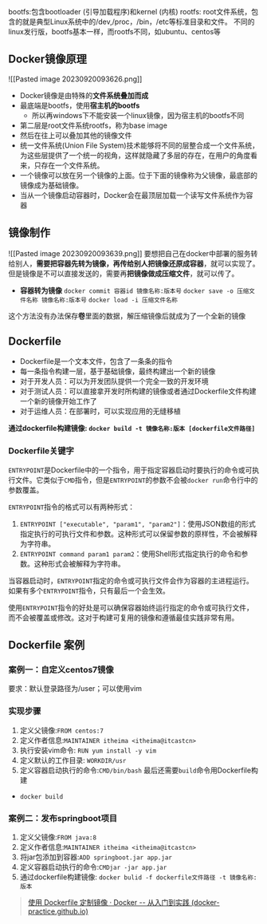 bootfs:包含bootloader (引导加载程序)和kernel (内核)
rootfs: root文件系统，包含的就是典型Linux系统中的/dev,/proc，/bin，/etc等标准目录和文件。
不同的linux发行版，bootfs基本一样，而rootfs不同，如ubuntu、centos等
## Docker镜像原理
![[Pasted image 20230920093626.png]]
- Docker镜像是由特殊的**文件系统叠加而成**
- 最底端是bootfs，使用**宿主机的bootfs**
	- 所以再windows下不能安装一个linux镜像，因为宿主机的bootfs不同
- 第二层是root文件系统rootfs，称为base image
- 然后在往上可以叠加其他的镜像文件
- 统一文件系统(Union File System)技术能够将不同的层整合成一个文件系统，为这些层提供了一个统一的视角，这样就隐藏了多层的存在，在用户的角度看来，只存在一个文件系统。
- 一个镜像可以放在另一个镜像的上面。位于下面的镜像称为父镜像，最底部的镜像成为基础镜像。
- 当从一个镜像启动容器时，Docker会在最顶层加载一个读写文件系统作为容器
## 镜像制作
![[Pasted image 20230920093639.png]]
要想把自己在docker中部署的服务转给别人，**需要把容器先转为镜像，再传给别人把镜像还原成容器**，就可以实现了。
但是镜像是不可以直接发送的，需要再**把镜像做成压缩文件**，就可以传了。

- **容器转为镜像**
  `docker commit 容器id 镜像名称:版本号`
  `docker save -o 压缩文件名称 镜像名称:版本号`
  `docker load -i 压缩文件名称`

这个方法没有办法保存**卷**里面的数据，解压缩镜像后就成为了一个全新的镜像

## Dockerfile
- Dockerfile是一个文本文件，包含了一条条的指令
- 每一条指令构建一层，基于基础镜像，最终构建出一个新的镜像
- 对于开发人员：可以为开发团队提供一个完全一致的开发环境
- 对于测试人员：可以直接拿开发时所构建的镜像或者通过Dockerfile文件构建一个新的镜像开始工作了
- 对于运维人员：在部署时，可以实现应用的无缝移植

**通过dockerfile构建镜像: `docker build -t 镜像名称:版本 [dockerfile文件路径] `**
### Dockerfile关键字
`ENTRYPOINT`是Dockerfile中的一个指令，用于指定容器启动时要执行的命令或可执行文件。它类似于`CMD`指令，但是`ENTRYPOINT`的参数不会被`docker run`命令行中的参数覆盖。

`ENTRYPOINT`指令的格式可以有两种形式：

1. `ENTRYPOINT ["executable", "param1", "param2"]`：使用JSON数组的形式指定执行的可执行文件和参数。这种形式可以保留参数的原样性，不会被解释为字符串。
2. `ENTRYPOINT command param1 param2`：使用Shell形式指定执行的命令和参数。这种形式会被解释为字符串。

当容器启动时，`ENTRYPOINT`指定的命令或可执行文件会作为容器的主进程运行。如果有多个`ENTRYPOINT`指令，只有最后一个会生效。

使用`ENTRYPOINT`指令的好处是可以确保容器始终运行指定的命令或可执行文件，而不会被覆盖或修改。这对于构建可复用的镜像和遵循最佳实践非常有用。

## Dockerfile 案例
### 案例一：自定义centos7镜像
要求：默认登录路径为/user；可以使用vim
### 实现步骤
1. 定义父镜像:`FROM centos:7`
2. 定义作者信息:`MAINTAINER itheima <itheima@itcastcn>`
3. 执行安装vim命令: `RUN yum install -y vim`
4. 定义默认的工作目录: `WORKDIR/usr`
5. 定义容器启动执行的命令:`CMD/bin/bash`
最后还需要`build`命令用Dockerfile构建
- `docker build`
### 案例二：发布springboot项目
1. 定义父镜像:`FROM java:8`
2. 定义作者信息:`MAINTAINER itheima <itheima@itcastcn>`
3. 将jar包添加到容器:`ADD springboot.jar app.jar`
4. 定义容器启动执行的命令:`CMDjar -jar app.jar`
5. 通过dockerfile构建镜像: `docker bulid -f dockerfile文件路径 -t 镜像名称:版本`
> [使用 Dockerfile 定制镜像 · Docker -- 从入门到实践 (docker-practice.github.io)](https://docker-practice.github.io/zh-cn/image/build.html)